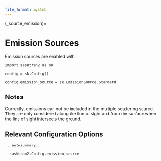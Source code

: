 ```yaml
---
file_format: mystnb
---
```


(_source_emission)=
# Emission Sources
Emission sources are enabled with

```{code-cell}
import sasktran2 as sk

config = sk.Config()

config.emission_source = sk.EmissionSource.Standard
```

## Notes

Currently, emissions can not be included in the multiple scattering source.
They are only considered along the line of sight and from the surface when
the line of sight intersects the ground. 

## Relevant Configuration Options

```{eval-rst}
.. autosummary::

  sasktran2.Config.emission_source

```
